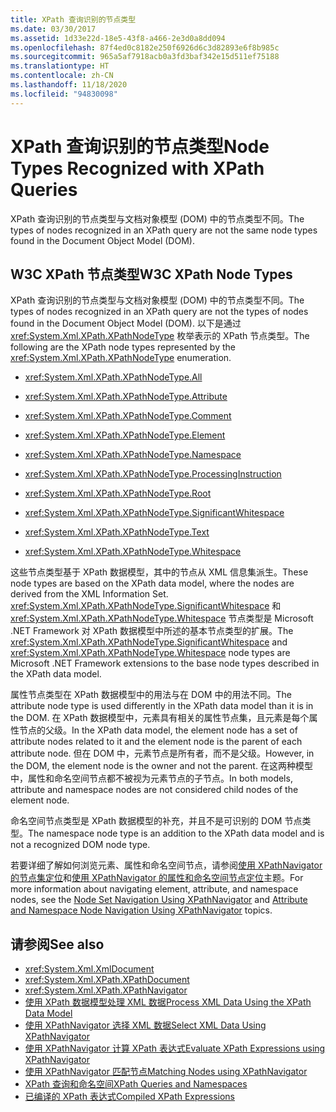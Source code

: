 ```yaml
---
title: XPath 查询识别的节点类型
ms.date: 03/30/2017
ms.assetid: 1d33e22d-18e5-43f8-a466-2e3d0a8dd094
ms.openlocfilehash: 87f4ed0c8182e250f6926d6c3d82893e6f8b985c
ms.sourcegitcommit: 965a5af7918acb0a3fd3baf342e15d511ef75188
ms.translationtype: HT
ms.contentlocale: zh-CN
ms.lasthandoff: 11/18/2020
ms.locfileid: "94830098"
---
```

# <a name="node-types-recognized-with-xpath-queries"></a><span data-ttu-id="e3f70-102">XPath 查询识别的节点类型</span><span class="sxs-lookup"><span data-stu-id="e3f70-102">Node Types Recognized with XPath Queries</span></span>
<span data-ttu-id="e3f70-103">XPath 查询识别的节点类型与文档对象模型 (DOM) 中的节点类型不同。</span><span class="sxs-lookup"><span data-stu-id="e3f70-103">The types of nodes recognized in an XPath query are not the same node types found in the Document Object Model (DOM).</span></span>  
  
## <a name="w3c-xpath-node-types"></a><span data-ttu-id="e3f70-104">W3C XPath 节点类型</span><span class="sxs-lookup"><span data-stu-id="e3f70-104">W3C XPath Node Types</span></span>  
 <span data-ttu-id="e3f70-105">XPath 查询识别的节点类型与文档对象模型 (DOM) 中的节点类型不同。</span><span class="sxs-lookup"><span data-stu-id="e3f70-105">The types of nodes recognized in an XPath query are not the types of nodes found in the Document Object Model (DOM).</span></span> <span data-ttu-id="e3f70-106">以下是通过 <xref:System.Xml.XPath.XPathNodeType> 枚举表示的 XPath 节点类型。</span><span class="sxs-lookup"><span data-stu-id="e3f70-106">The following are the XPath node types represented by the <xref:System.Xml.XPath.XPathNodeType> enumeration.</span></span>  
  
- <xref:System.Xml.XPath.XPathNodeType.All>  
  
- <xref:System.Xml.XPath.XPathNodeType.Attribute>  
  
- <xref:System.Xml.XPath.XPathNodeType.Comment>  
  
- <xref:System.Xml.XPath.XPathNodeType.Element>  
  
- <xref:System.Xml.XPath.XPathNodeType.Namespace>  
  
- <xref:System.Xml.XPath.XPathNodeType.ProcessingInstruction>  
  
- <xref:System.Xml.XPath.XPathNodeType.Root>  
  
- <xref:System.Xml.XPath.XPathNodeType.SignificantWhitespace>  
  
- <xref:System.Xml.XPath.XPathNodeType.Text>  
  
- <xref:System.Xml.XPath.XPathNodeType.Whitespace>  
  
 <span data-ttu-id="e3f70-107">这些节点类型基于 XPath 数据模型，其中的节点从 XML 信息集派生。</span><span class="sxs-lookup"><span data-stu-id="e3f70-107">These node types are based on the XPath data model, where the nodes are derived from the XML Information Set.</span></span> <span data-ttu-id="e3f70-108"><xref:System.Xml.XPath.XPathNodeType.SignificantWhitespace> 和 <xref:System.Xml.XPath.XPathNodeType.Whitespace> 节点类型是 Microsoft .NET Framework 对 XPath 数据模型中所述的基本节点类型的扩展。</span><span class="sxs-lookup"><span data-stu-id="e3f70-108">The <xref:System.Xml.XPath.XPathNodeType.SignificantWhitespace> and <xref:System.Xml.XPath.XPathNodeType.Whitespace> node types are Microsoft .NET Framework extensions to the base node types described in the XPath data model.</span></span>  
  
 <span data-ttu-id="e3f70-109">属性节点类型在 XPath 数据模型中的用法与在 DOM 中的用法不同。</span><span class="sxs-lookup"><span data-stu-id="e3f70-109">The attribute node type is used differently in the XPath data model than it is in the DOM.</span></span> <span data-ttu-id="e3f70-110">在 XPath 数据模型中，元素具有相关的属性节点集，且元素是每个属性节点的父级。</span><span class="sxs-lookup"><span data-stu-id="e3f70-110">In the XPath data model, the element node has a set of attribute nodes related to it and the element node is the parent of each attribute node.</span></span> <span data-ttu-id="e3f70-111">但在 DOM 中，元素节点是所有者，而不是父级。</span><span class="sxs-lookup"><span data-stu-id="e3f70-111">However, in the DOM, the element node is the owner and not the parent.</span></span> <span data-ttu-id="e3f70-112">在这两种模型中，属性和命名空间节点都不被视为元素节点的子节点。</span><span class="sxs-lookup"><span data-stu-id="e3f70-112">In both models, attribute and namespace nodes are not considered child nodes of the element node.</span></span>  
  
 <span data-ttu-id="e3f70-113">命名空间节点类型是 XPath 数据模型的补充，并且不是可识别的 DOM 节点类型。</span><span class="sxs-lookup"><span data-stu-id="e3f70-113">The namespace node type is an addition to the XPath data model and is not a recognized DOM node type.</span></span>  
  
 <span data-ttu-id="e3f70-114">若要详细了解如何浏览元素、属性和命名空间节点，请参阅[使用 XPathNavigator 的节点集定位](node-set-navigation-using-xpathnavigator.md)和[使用 XPathNavigator 的属性和命名空间节点定位](attribute-and-namespace-node-navigation-using-xpathnavigator.md)主题。</span><span class="sxs-lookup"><span data-stu-id="e3f70-114">For more information about navigating element, attribute, and namespace nodes, see the [Node Set Navigation Using XPathNavigator](node-set-navigation-using-xpathnavigator.md) and [Attribute and Namespace Node Navigation Using XPathNavigator](attribute-and-namespace-node-navigation-using-xpathnavigator.md) topics.</span></span>  
  
## <a name="see-also"></a><span data-ttu-id="e3f70-115">请参阅</span><span class="sxs-lookup"><span data-stu-id="e3f70-115">See also</span></span>

- <xref:System.Xml.XmlDocument>
- <xref:System.Xml.XPath.XPathDocument>
- <xref:System.Xml.XPath.XPathNavigator>
- [<span data-ttu-id="e3f70-116">使用 XPath 数据模型处理 XML 数据</span><span class="sxs-lookup"><span data-stu-id="e3f70-116">Process XML Data Using the XPath Data Model</span></span>](process-xml-data-using-the-xpath-data-model.md)
- [<span data-ttu-id="e3f70-117">使用 XPathNavigator 选择 XML 数据</span><span class="sxs-lookup"><span data-stu-id="e3f70-117">Select XML Data Using XPathNavigator</span></span>](select-xml-data-using-xpathnavigator.md)
- [<span data-ttu-id="e3f70-118">使用 XPathNavigator 计算 XPath 表达式</span><span class="sxs-lookup"><span data-stu-id="e3f70-118">Evaluate XPath Expressions using XPathNavigator</span></span>](evaluate-xpath-expressions-using-xpathnavigator.md)
- [<span data-ttu-id="e3f70-119">使用 XPathNavigator 匹配节点</span><span class="sxs-lookup"><span data-stu-id="e3f70-119">Matching Nodes using XPathNavigator</span></span>](matching-nodes-using-xpathnavigator.md)
- [<span data-ttu-id="e3f70-120">XPath 查询和命名空间</span><span class="sxs-lookup"><span data-stu-id="e3f70-120">XPath Queries and Namespaces</span></span>](xpath-queries-and-namespaces.md)
- [<span data-ttu-id="e3f70-121">已编译的 XPath 表达式</span><span class="sxs-lookup"><span data-stu-id="e3f70-121">Compiled XPath Expressions</span></span>](compiled-xpath-expressions.md)
